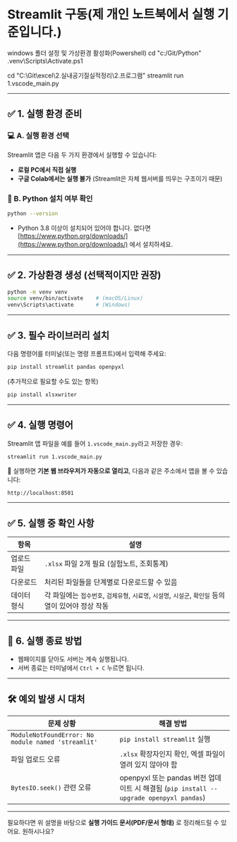 # Streamlit 구동(제 개인 노트북에서 실행 기준입니다.)
windows 폴더 설정 및 가상환경 활성화(Powershell)
cd "c:/Git/Python"
.venv\Scripts\Activate.ps1

cd "C:\Git\excel\2.실내공기질실적정리\2.프로그램"
streamlit run 1.vscode_main.py

---

## ✅ 1. 실행 환경 준비

### 💻 A. 실행 환경 선택
Streamlit 앱은 다음 두 가지 환경에서 실행할 수 있습니다:

- **로컬 PC에서 직접 실행**
- **구글 Colab에서는 실행 불가** (Streamlit은 자체 웹서버를 띄우는 구조이기 때문)

### 🧰 B. Python 설치 여부 확인
```bash
python --version
```
- Python 3.8 이상이 설치되어 있어야 합니다. 없다면 [https://www.python.org/downloads/](https://www.python.org/downloads/) 에서 설치하세요.

---

## ✅ 2. 가상환경 생성 (선택적이지만 권장)

```bash
python -m venv venv
source venv/bin/activate    # (macOS/Linux)
venv\Scripts\activate       # (Windows)
```

---

## ✅ 3. 필수 라이브러리 설치

다음 명령어를 터미널(또는 명령 프롬프트)에서 입력해 주세요:

```bash
pip install streamlit pandas openpyxl
```

(추가적으로 필요할 수도 있는 항목)
```bash
pip install xlsxwriter
```

---

## ✅ 4. 실행 명령어

Streamlit 앱 파일을 예를 들어 `1.vscode_main.py`라고 저장한 경우:

```bash
streamlit run 1.vscode_main.py
```

🔁 실행하면 **기본 웹 브라우저가 자동으로 열리고**, 다음과 같은 주소에서 앱을 볼 수 있습니다:
```
http://localhost:8501
```

---

## ✅ 5. 실행 중 확인 사항

| 항목 | 설명 |
|------|------|
| 업로드 파일 | `.xlsx` 파일 2개 필요 (실험노트, 조회통계) |
| 다운로드 | 처리된 파일들을 단계별로 다운로드할 수 있음 |
| 데이터 형식 | 각 파일에는 `접수번호`, `검체유형`, `시료명`, `시설명`, `시설군`, `확인일` 등의 열이 있어야 정상 작동 |

---

## 🧼 6. 실행 종료 방법

- 웹페이지를 닫아도 서버는 계속 실행됩니다.
- 서버 종료는 터미널에서 `Ctrl + C` 누르면 됩니다.

---

## 🛠 예외 발생 시 대처

| 문제 상황 | 해결 방법 |
|-----------|-----------|
| `ModuleNotFoundError: No module named 'streamlit'` | `pip install streamlit` 실행 |
| 파일 업로드 오류 | `.xlsx` 확장자인지 확인, 엑셀 파일이 열려 있지 않아야 함 |
| `BytesIO.seek()` 관련 오류 | openpyxl 또는 pandas 버전 업데이트 시 해결됨 (`pip install --upgrade openpyxl pandas`) |

---

필요하다면 위 설명을 바탕으로 **실행 가이드 문서(PDF/문서 형태)** 로 정리해드릴 수 있어요. 원하시나요?
